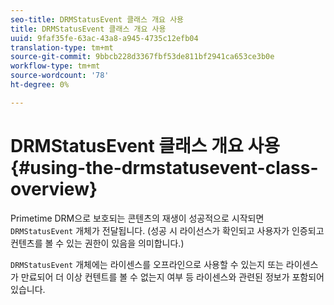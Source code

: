 ```yaml
---
seo-title: DRMStatusEvent 클래스 개요 사용
title: DRMStatusEvent 클래스 개요 사용
uuid: 9faf35fe-63ac-43a8-a945-4735c12efb04
translation-type: tm+mt
source-git-commit: 9bbcb228d3367fbf53de811bf2941ca653ce3b0e
workflow-type: tm+mt
source-wordcount: '78'
ht-degree: 0%

---
```



# DRMStatusEvent 클래스 개요 사용 {#using-the-drmstatusevent-class-overview}

Primetime DRM으로 보호되는 콘텐츠의 재생이 성공적으로 시작되면 `DRMStatusEvent` 개체가 전달됩니다. (성공 시 라이선스가 확인되고 사용자가 인증되고 컨텐츠를 볼 수 있는 권한이 있음을 의미합니다.)

`DRMStatusEvent` 개체에는 라이센스를 오프라인으로 사용할 수 있는지 또는 라이센스가 만료되어 더 이상 컨텐트를 볼 수 없는지 여부 등 라이센스와 관련된 정보가 포함되어 있습니다.
